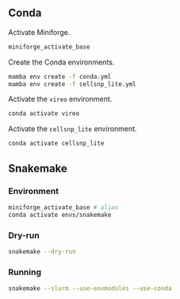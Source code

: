 ## Conda

Activate Miniforge.

```bash
miniforge_activate_base
```

Create the Conda environments.

```bash
mamba env create -f conda.yml
mamba env create -f cellsnp_lite.yml
```

Activate the `vireo` environment.

```bash
conda activate vireo
```

Activate the `cellsnp_lite` environment.

```bash
conda activate cellsnp_lite
```

## Snakemake

### Environment

```bash
miniforge_activate_base # alias
conda activate envs/snakemake
```

### Dry-run

```bash
snakemake --dry-run
```

### Running

```bash
snakemake --slurm --use-envmodules --use-conda
```